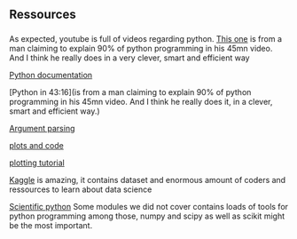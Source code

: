 ## Ressources

###

As expected, youtube is full of videos regarding python. [This one](https://www.youtube.com/watch?v=N4mEzFDjqtA) is from a man claiming to explain 90% of python programming in his 45mn video. And I think he really does in a very clever, smart and efficient way


[Python documentation](https://docs.python.org/2/index.html)

[Python in 43:16](is from a man claiming to explain 90% of python programming in his 45mn video. And I think he really does it, in a clever, smart and efficient way.)

[Argument parsing](https://www.cyberciti.biz/faq/python-command-line-arguments-argv-example/)

[plots and code](https://matplotlib.org/gallery.html)

[plotting tutorial]( https://matplotlib.org/users/pyplot_tutorial.html)

[Kaggle](https://www.kaggle.com/) is amazing, it contains dataset and enormous amount of coders and ressources
to learn about data science

[Scientific python](https://docs.scipy.org/doc/) Some modules we did not cover contains loads of tools for python programming
among those, numpy and scipy as well as scikit might be the most important.



